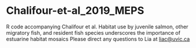 # Chalifour-et-al_2019_MEPS
R code accompanying Chalifour et al. Habitat use by juvenile salmon, other migratory fish, and resident fish species underscores the importance of estuarine habitat mosaics 
Please direct any questions to Lia at liac@uvic.ca
